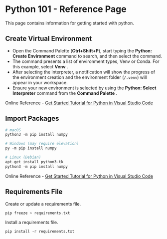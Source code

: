 # Python 101 - Reference Page

This page contains information for getting started with python.

## Create Virtual Environment

* Open the Command Palette (**Ctrl+Shift+P**), start typing the **Python: Create Environment** command to search, and then select the command.
* The command presents a list of environment types, Venv or Conda. For this example, select  **Venv** .
* After selecting the interpreter, a notification will show the progress of the environment creation and the environment folder (`/.venv`) will appear in your workspace.
* Ensure your new environment is selected by using the **Python: Select Interpreter** command from the  **Command Palette** .

Online Reference - [Get Started Tutorial for Python in Visual Studio Code](https://code.visualstudio.com/docs/python/python-tutorial#_create-a-virtual-environment)

## Import Packages

```python
# macOS
python3 -m pip install numpy

# Windows (may require elevation)
py -m pip install numpy

# Linux (Debian)
apt-get install python3-tk
python3 -m pip install numpy
```

Online Reference - [Get Started Tutorial for Python in Visual Studio Code](https://code.visualstudio.com/docs/python/python-tutorial#_install-and-use-packages)

## Requirements File

Create or update a requirements file.

```bash
pip freeze > requirements.txt
```

Install a requirements file.

```
pip install -r requirements.txt
```
